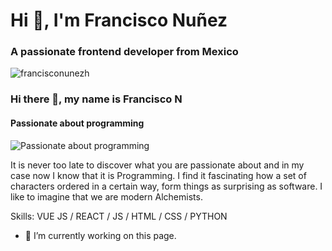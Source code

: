 <h1 align="left">Hi 👋, I'm Francisco Nuñez</h1>
<h3 align="left">A passionate frontend developer from Mexico</h3>

<p align="left"><img src="https://komarev.com/ghpvc/?username=francisconunezh&label=Profile%20views&color=0e75b6&style=flat" alt="francisconunezh" /> </p>

### Hi there 👋, my name is Francisco N
#### Passionate about programming
![Passionate about programming](https://pbs.twimg.com/profile_banners/1348662446/1647586466/600x200)

It is never too late to discover what you are passionate about and in my case now I know that it is Programming. I find it fascinating how a set of characters ordered in a certain way, form things as surprising as software. I like to imagine that we are modern Alchemists.

Skills: VUE JS / REACT / JS / HTML / CSS / PYTHON

- 🔭 I’m currently working on this page. 









